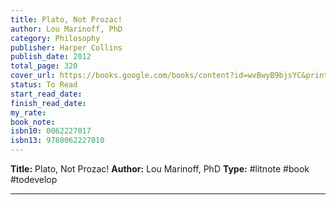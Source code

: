 ```yaml
---
title: Plato, Not Prozac!
author: Lou Marinoff, PhD
category: Philosophy
publisher: Harper Collins
publish_date: 2012
total_page: 320
cover_url: https://books.google.com/books/content?id=wvBwyB9bjsYC&printsec=frontcover&img=1&zoom=1&source=gbs_api
status: To Read
start_read_date: 
finish_read_date: 
my_rate: 
book_note: 
isbn10: 0062227017
isbn13: 9780062227010
---
```

**Title:** Plato, Not Prozac!
**Author:** Lou Marinoff, PhD
**Type:** #litnote #book #todevelop 

---